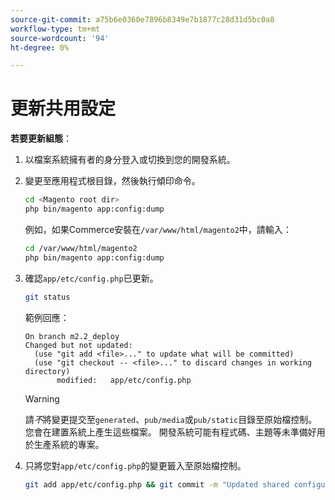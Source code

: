 ```yaml
---
source-git-commit: a75b6e0360e7896b8349e7b1877c28d31d5bc0a8
workflow-type: tm+mt
source-wordcount: '94'
ht-degree: 0%

---
```

# 更新共用設定

**若要更新組態**：

1. 以檔案系統擁有者的身分登入或切換到您的開發系統。

1. 變更至應用程式根目錄，然後執行傾印命令。

   ```bash
   cd <Magento root dir>
   php bin/magento app:config:dump
   ```

   例如，如果Commerce安裝在`/var/www/html/magento2`中，請輸入：

   ```bash
   cd /var/www/html/magento2
   php bin/magento app:config:dump
   ```

1. 確認`app/etc/config.php`已更新。

   ```bash
   git status
   ```

   範例回應：

   ```terminal
   On branch m2.2_deploy
   Changed but not updated:
     (use "git add <file>..." to update what will be committed)
     (use "git checkout -- <file>..." to discard changes in working directory)
          modified:   app/etc/config.php
   ```

   >[!WARNING]
   >
   >請&#x200B;_不_&#x200B;將變更提交至`generated`、`pub/media`或`pub/static`目錄至原始檔控制。 您會在建置系統上產生這些檔案。 開發系統可能有程式碼、主題等未準備好用於生產系統的專案。

1. 只將您對`app/etc/config.php`的變更籤入至原始檔控制。

   ```bash
   git add app/etc/config.php && git commit -m "Updated shared configuration" && git push mconfig m2.2_deploy
   ```
